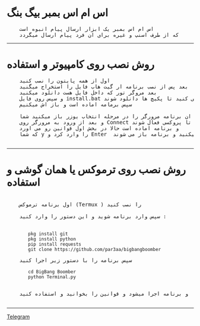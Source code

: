 <h1>اس ام اس بمبر بیگ بنگ</h1>

<pre>
    اس ام اس بمبر یک ابزار ارسال پیام انبوه است 
    که از طرف اسنپ و غیره برای ان فرد پیام ارسال میگردد
</pre>

<hr>

<h1> روش نصب روی کامپیوتر و استفاده</h1>

<pre>
    اول از همه پایتون را نصب کنید
    بعد پس از نصب برنامه ار گیت هاب فایل را استخراج میگنید 
    بعد مروگر تور که داخل فایل هست دانلود میکنید
    و سپس روی فایل install.bat کلیک می کنید تا پکیچ ها دانلود شوند
    سپس برمامه اماده است و باز اش میکنیم

    بعد از ان برنامه مرورگر را در مرحله انتخاب یوزر باز میکنید شما Start Tor را بزنید
    و بعد از ورود به مرورگر روی Connect بزنید تا پروکسی فعال شوند
    و برنامه اماده است حالا در بخش اول قوانین رو می اورد 
    که شما y را وارد کرد و Enter  را بزنید که قبول میکنید و برنامه باز می شوند

</pre>

<hr>
<h1>روش نصب روی ترموکس یا همان گوشی و استفاده</h1>

<pre>

    اول برنامه ترموکس (Termux ) را نصب کنید

    سپس وارد برنامه شوید و این دستور را وارد کنید : 

    <code>
        pkg install git
        pkg install python
        pip install requests
        git clone https://github.com/par3aa/bigbangboomber
    </code>
    سپس برنامه را با دستور زیر اجرا کنید
    <code>
        cd BigBang Boomber
        python Terminal.py
    </code>

    و برنامه اجرا میشود و قوانین را بخوانید و استفاده کنید

</pre>

<hr>

<a href="http://t.me/bigbangboomber" target="_blank" rel="noopener noreferrer">Telegram</a>


